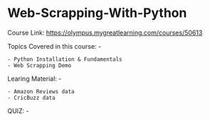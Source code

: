 # Web-Scrapping-With-Python

Course Link: https://olympus.mygreatlearning.com/courses/50613

Topics Covered in this course: -
    
    - Python Installation & Fundamentals
    - Web Scrapping Demo

Learing Material: -

    - Amazon Reviews data
    - CricBuzz data

QUIZ: -